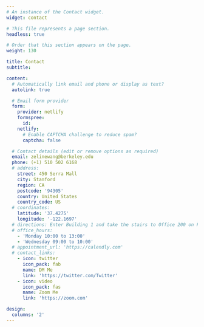 ```yaml
---
# An instance of the Contact widget.
widget: contact

# This file represents a page section.
headless: true

# Order that this section appears on the page.
weight: 130

title: Contact
subtitle:

content:
  # Automatically link email and phone or display as text?
  autolink: true

  # Email form provider
  form:
    provider: netlify
    formspree:
      id:
    netlify:
      # Enable CAPTCHA challenge to reduce spam?
      captcha: false

  # Contact details (edit or remove options as required)
  email: zelinewang@berkeley.edu
  phone: (+1) 510 502 6168
  # address:
    street: 450 Serra Mall
    city: Stanford
    region: CA
    postcode: '94305'
    country: United States
    country_code: US
  # coordinates:
    latitude: '37.4275'
    longitude: '-122.1697'
  # directions: Enter Building 1 and take the stairs to Office 200 on Floor 2
  # office_hours:
    - 'Monday 10:00 to 13:00'
    - 'Wednesday 09:00 to 10:00'
  # appointment_url: 'https://calendly.com'
  # contact_links:
    - icon: twitter
      icon_pack: fab
      name: DM Me
      link: 'https://twitter.com/Twitter'
    - icon: video
      icon_pack: fas
      name: Zoom Me
      link: 'https://zoom.com'

design:
  columns: '2'
---
```

